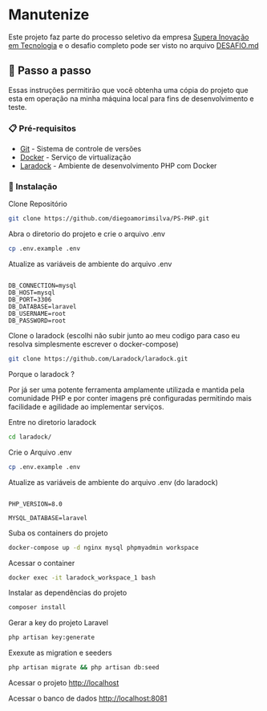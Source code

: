 # Manutenize

Este projeto faz parte do processo seletivo da empresa [Supera Inovação em Tecnologia](https://www.linkedin.com/company/supera-tecnologia/)
e o desafio completo pode ser visto no arquivo [DESAFIO.md](https://github.com/diegoamorimsilva/PS-PHP/blob/main/Desafio.md)
## 🚀 Passo a passo

Essas instruções permitirão que você obtenha uma cópia do projeto que esta em operação na minha máquina local para fins de desenvolvimento e teste.

### 📋 Pré-requisitos

* [Git](https://git-scm.com/) - Sistema de controle de versões 
* [Docker](https://docs.docker.com/) - Serviço de virtualização 
* [Laradock](https://laradock.io/) - Ambiente de desenvolvimento PHP com Docker

### 🔧 Instalação

Clone Repositório
```sh
git clone https://github.com/diegoamorimsilva/PS-PHP.git
```
Abra o diretorio do projeto e crie o arquivo .env
```sh
cp .env.example .env
```
Atualize as variáveis de ambiente do arquivo .env
```dosini

DB_CONNECTION=mysql
DB_HOST=mysql
DB_PORT=3306
DB_DATABASE=laravel
DB_USERNAME=root
DB_PASSWORD=root

```
Clone o laradock (escolhi não subir junto ao meu codigo para caso eu resolva simplesmente escrever o docker-compose)

```sh
git clone https://github.com/Laradock/laradock.git
```
Porque o laradock ?

Por já ser uma potente ferramenta amplamente utilizada e mantida pela comunidade PHP e por conter imagens pré configuradas permitindo mais facilidade e agilidade ao implementar serviços.

Entre no diretorio laradock
```sh 
cd laradock/
```
Crie o Arquivo .env
```sh
cp .env.example .env
```
Atualize as variáveis de ambiente do arquivo .env (do laradock)
```dosini

PHP_VERSION=8.0

MYSQL_DATABASE=laravel
```

Suba os containers do projeto
```sh
docker-compose up -d nginx mysql phpmyadmin workspace
```

Acessar o container
```sh
docker exec -it laradock_workspace_1 bash
```

Instalar as dependências do projeto
```sh
composer install
```

Gerar a key do projeto Laravel
```sh
php artisan key:generate
```
Exexute as migration e seeders
```sh
php artisan migrate && php artisan db:seed
```

Acessar o projeto
[http://localhost](http://localhost)

Acessar o banco de dados
[http://localhost:8081](http://localhost:8081)